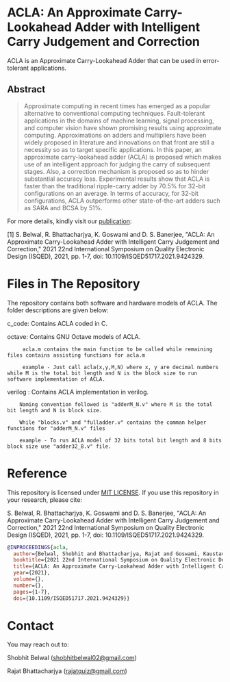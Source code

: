 # ACLA: An Approximate Carry-Lookahead Adder with Intelligent Carry Judgement and Correction

ACLA is an Approximate Carry-Lookahead Adder that can be used in error-tolerant applications. 

## Abstract

>Approximate computing in recent times has emerged as a popular alternative to conventional computing techniques. Fault-tolerant applications in the domains of machine learning, signal processing, and computer vision have shown promising results using approximate computing. Approximations on adders and multipliers have been widely proposed in literature and innovations on that front are still a necessity so as to target specific applications. In this paper, an approximate carry-lookahead adder (ACLA) is proposed which makes use of an intelligent approach for judging the carry of subsequent stages. Also, a correction mechanism is proposed so as to hinder substantial accuracy loss. Experimental results show that ACLA is faster than the traditional ripple-carry adder by 70.5% for 32-bit configurations on an average. In terms of accuracy, for 32-bit configurations, ACLA outperforms other state-of-the-art adders such as SARA and BCSA by 51%.

For more details, kindly visit our [publication](https://ieeexplore.ieee.org/document/9424329): 

[1] S. Belwal, R. Bhattacharjya, K. Goswami and D. S. Banerjee, "ACLA: An Approximate Carry-Lookahead Adder with Intelligent Carry Judgement and Correction," 2021 22nd International Symposium on Quality Electronic Design (ISQED), 2021, pp. 1-7, doi: 10.1109/ISQED51717.2021.9424329. 

# Files in The Repository
The repository contains both software and hardware models of ACLA. The folder descriptions are given below:

c_code: Contains ACLA coded in C.

octave: Contains GNU Octave models of ACLA. 
         
         acla.m contains the main function to be called while remaining files contains assisting functions for acla.m
         
         example - Just call acla(x,y,M,N) where x, y are decimal numbers while M is the total bit length and N is the block size to run software implementation of ACLA.  
         
verilog : Contains ACLA implementation in verilog.

        Naming convention followed is "adderM_N.v" where M is the total bit length and N is block size.
        
        While "blocks.v" and "fulladder.v" contains the comman helper functions for "adderM_N.v" files
        
        example - To run ACLA model of 32 bits total bit length and 8 bits block size use "adder32_8.v" file.
# Reference
This repository is licensed under [MIT LICENSE](https://github.com/shobro/ACLA/blob/main/LICENSE). If you use this repository in your research, please cite:

S. Belwal, R. Bhattacharjya, K. Goswami and D. S. Banerjee, "ACLA: An Approximate Carry-Lookahead Adder with Intelligent Carry Judgement and Correction," 2021 22nd International Symposium on Quality Electronic Design (ISQED), 2021, pp. 1-7, doi: 10.1109/ISQED51717.2021.9424329.
```bibtex
@INPROCEEDINGS{acla,
  author={Belwal, Shobhit and Bhattacharjya, Rajat and Goswami, Kaustav and Banerjee, Dip Sankar},
  booktitle={2021 22nd International Symposium on Quality Electronic Design (ISQED)}, 
  title={ACLA: An Approximate Carry-Lookahead Adder with Intelligent Carry Judgement and Correction}, 
  year={2021},
  volume={},
  number={},
  pages={1-7},
  doi={10.1109/ISQED51717.2021.9424329}}
```
# Contact
You may reach out to:

Shobhit Belwal (shobhitbelwal02@gmail.com)

Rajat Bhattacharjya (rajatquiz@gmail.com)
